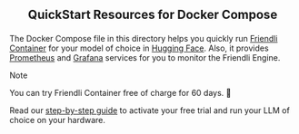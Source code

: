 <!---
Copyright (c) 2022-present, FriendliAI Inc. All rights reserved.
-->

<h2><p align="center">QuickStart Resources for Docker Compose</p></h2>

The Docker Compose file in this directory helps you quickly run [Friendli Container](https://friendli.ai/products/container/) for your model of choice in [Hugging Face](https://huggingface.co/).
Also, it provides [Prometheus](https://prometheus.io/) and [Grafana](https://grafana.com/grafana/) services for you to monitor the Friendli Engine.

> [!NOTE]
> You can try Friendli Container free of charge for 60 days. 🚀
>
> Read our [step-by-step guide](https://docs.friendli.ai/guides/container/quickstart) to activate your free trial and run your LLM of choice on your hardware.
